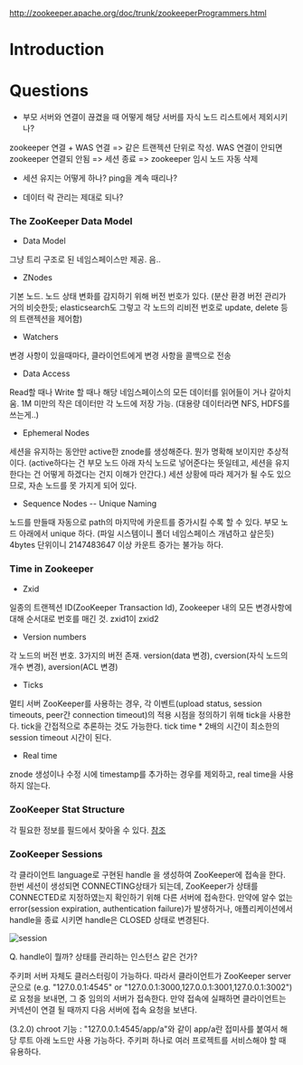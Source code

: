 http://zookeeper.apache.org/doc/trunk/zookeeperProgrammers.html

# Introduction

# Questions

* 부모 서버와 연결이 끊겼을 때 어떻게 해당 서버를 자식 노드 리스트에서 제외시키나?

zookeeper 연결 + WAS 연결 => 같은 트랜젝션 단위로 작성. WAS 연결이 안되면 zookeeper 연결되 안됨 => 세션 종료 => zookeeper 임시 노드 자동 삭제

* 세션 유지는 어떻게 하나? ping을 계속 때리나?

* 데이터 락 관리는 제대로 되나?

### The ZooKeeper Data Model

* Data Model
 
그냥 트리 구조로 된 네임스페이스만 제공. 음..

* ZNodes
 
기본 노드. 노드 상태 변화를 감지하기 위해 버전 번호가 있다. 
(분산 환경 버전 관리가 거의 비슷한듯; elasticsearch도 그렇고 각 노드의 리비전 번호로 update, delete 등의 트랜젝션을 제어함)
 
* Watchers
 
변경 사항이 있을때마다, 클라이언트에게 변경 사항을 콜백으로 전송
 
* Data Access
 
Read할 때나 Write 할 때나 해당 네임스페이스의 모든 데이터를 읽어들이 거나 갈아치움.
1M 미만의 작은 데이터만 각 노드에 저장 가능. (대용량 데이터라면 NFS, HDFS를 쓰는게..)
 
* Ephemeral Nodes
 
세션을 유지하는 동안만 active한 znode를 생성해준다.
뭔가 명확해 보이지만 추상적이다. (active하다는 건 부모 노드 아래 자식 노드로 넣어준다는 뜻일테고, 세션을 유지한다는 건 어떻게 하겠다는 건지 이해가 안간다.)
세션 상황에 따라 제거가 될 수도 있으므로, 자손 노드를 못 가지게 되어 있다.
 
* Sequence Nodes -- Unique Naming
 
노드를 만들때 자동으로 path의 마지막에 카운트를 증가시킬 수록 할 수 있다. 부모 노드 아래에서 unique 하다. (파일 시스템이니 폴더 네임스페이스 개념하고 샆은듯)
4bytes 단위이니 2147483647 이상 카운트 증가는 불가능 하다.
 
### Time in Zookeeper
 
* Zxid

 일종의 트랜젝션 ID(ZooKeeper Transaction Id), Zookeeper 내의 모든 변경사항에 대해 순서대로 번호를 매긴 것. zxid1이 zxid2

* Version numbers

 각 노드의 버전 번호. 3가지의 버전 존재. version(data 변경), cversion(자식 노드의 개수 변경), aversion(ACL 변경)

* Ticks

 멀티 서버 ZooKeeper를 사용하는 경우, 각 이벤트(upload status, session timeouts, peer간 connection timeout)의 적용 시점을 정의하기 위해 tick을 사용한다. tick을 간접적으로 추론하는 것도 가능한다. tick time * 2배의 시간이 최소한의 session timeout 시간이 된다. 

* Real time

 znode 생성이나 수정 시에 timestamp를 추가하는 경우를 제외하고, real time을 사용하지 않는다. 

### ZooKeeper Stat Structure

각 필요한 정보를 필드에서 찾아올 수 있다. [참조](http://zookeeper.apache.org/doc/trunk/zookeeperProgrammers.html#sc_zkStatStructure)

### ZooKeeper Sessions

각 클라이언트 language로 구현된 handle 을 생성하여 ZooKeeper에 접속을 한다. 
한번 세션이 생성되면 CONNECTING상태가 되는데, ZooKeeper가 상태를 CONNECTED로 지정하였는지 확인하기 위해 다른 서버에 접속한다.
만약에 알수 없는 error(session expiration, authentication failure)가 발생하거나, 애플리케이션에서 handle을 종료 시키면 handle은 CLOSED 상태로 변경된다.

![session](http://zookeeper.apache.org/doc/trunk/images/state_dia.jpg)

Q. handle이 뭘까? 상태를 관리하는 인스턴스 같은 건가?

주키퍼 서버 자체도 클러스터링이 가능하다. 따라서 클라이언트가 ZooKeeper server 군으로 (e.g. "127.0.0.1:4545" or "127.0.0.1:3000,127.0.0.1:3001,127.0.0.1:3002")로 요청을 보내면, 그 중 임의의 서버가 접속한다. 만약 접속에 실패하면 클라이언트는 커넥션이 연결 될 때까지 다음 서버에 접속 요청을 보낸다.


(3.2.0) chroot 기능 : "127.0.0.1:4545/app/a"와 같이 app/a란 접미사를 붙여서 해당 루트 아래 노드만 사용 가능하다. 주키퍼 하나로 여러 프로젝트를 서비스해야 할 때 유용하다.
